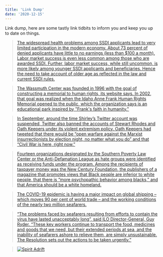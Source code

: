 ```yaml
---
title: 'Link Dump'
date: '2020-12-15'
---
```


Link dump, here are some tastly link tidbits to inform you and keep you up
to date on things.

>[The widespread health problems among SSDI applicants lead to very limited participation in the modern economy. About 73 percent of denied applicants have little to no earnings \(less than $100 a month\). Labor market success is even less common among those who are awarded SSDI. Further, labor market success, while still uncommon, is more likely among younger SSDI applicants and beneficiaries. Hence the need to take account of older age as reflected in the law and current SSDI rules.](https://thehill.com/opinion/finance/529016-social-security-administration-is-preparing-to-bar-500000-americans-from)

>[The Wassmuth Center was founded in 1996 with the goal of constructing a memorial to human rights, its website says. In 2002, that goal was realized when the Idaho Anne Frank Human Rights Memorial opened to the public, which the organization says is an educational park inspired by "Frank's faith in humanity."
](https://www.cnn.com/2020/12/10/us/anne-frank-memorial-swastika-trnd/index.html)

>[In September, around the time Shirley’s Twitter account was suspended, Twitter also banned the accounts of Stewart Rhodes and Oath Keepers under its violent extremism policy. Oath Keepers had tweeted that there would be “open warfare against the Marxist insurrectionists by election night, no matter what you do” and that “Civil War is here, right now.”](https://www.politico.com/news/magazine/2020/12/09/oath-keepers-far-right-group-infiltrate-local-government-texas-443773)

>[Fourteen organizations designated by the Southern Poverty Law Center or the Anti-Defamation League as hate groups were identified as receiving funds under the program. Among the recipients of taxpayer money was the New Century Foundation, the publishers of a magazine that promotes views that Black people are inferior to white people, that there is “more psychopathic behavior among blacks,” and that America should be a white homeland.](https://www.theroot.com/the-scam-that-was-the-paycheck-protection-program-paid-1845849735)

>[The COVID-19 epidemic is having a major impact on global shipping – which moves 90 per cent of world trade – and the working conditions of the nearly two million seafarers.](https://www.ilo.org/global/about-the-ilo/newsroom/news/WCMS_740307/lang--en/index.htm)

>[“The problems faced by seafarers resulting from efforts to contain the virus have lasted unacceptably long”, said ILO Director-General, Guy Ryder. “These key workers continue to transport the food, medicines and goods that we need, but their extended periods at sea, and the inability of seafarers ashore to relieve them, are simply unsustainable. The Resolution sets out the actions to be taken urgently.”](https://www.ilo.org/global/about-the-ilo/newsroom/news/WCMS_763542/lang--en/index.htm)

>[![Spirit Adrift](https://img.youtube.com/vi/LwY6JM4eDAM/0.jpg)](https://www.youtube.com/watch?v=LwY6JM4eDAM "Spirit Adrift")
